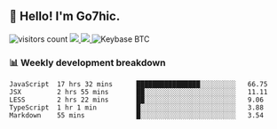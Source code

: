 ## 👋 Hello! I'm Go7hic.

 ![visitors count](https://visitors-by-url-pls-dont-use-this-in-your-repo.vercel.app/Go7hic-github-readme)
 <a href="https://twitter.com/Go7hic">
    <img src="https://img.shields.io/badge/-@Go7hic-1ca0f1?style=flat-square&labelColor=1ca0f1&logo=twitter&logoColor=white&link=https://twitter.com/Go7hic">
   <a/>
   <a href="mailto:gtfx0209@gmail.com">
    <img src="https://img.shields.io/badge/-gtfx0209@gmail.com-c14438?style=flat-square&logo=Gmail&logoColor=white&link=mailto:gtfx0209@gmail.com">
   <a/>
    ![Keybase BTC](https://img.shields.io/keybase/btc/Go7hic)
 <!--
🔭 I’m currently working
🌱 I’m currently learning
💬 Ask me about 
📫 How to reach me: 
⚡ Fun fact: 
-->
 <!--
![My Github Stats](https://github-readme-stats.vercel.app/api?username=Go7hic&show_icons=true&count_private=true)

-->

### 📊 Weekly development breakdown
<!--START_SECTION:waka-->
```text
JavaScript  17 hrs 32 mins      ████████████████░░░░░░░░░   66.75 
JSX         2 hrs 55 mins       ██░░░░░░░░░░░░░░░░░░░░░░░   11.11 
LESS        2 hrs 22 mins       ██░░░░░░░░░░░░░░░░░░░░░░░   9.06 
TypeScript  1 hr 1 min          █░░░░░░░░░░░░░░░░░░░░░░░░   3.88 
Markdown    55 mins             █░░░░░░░░░░░░░░░░░░░░░░░░   3.54
```
<!--END_SECTION:waka-->

